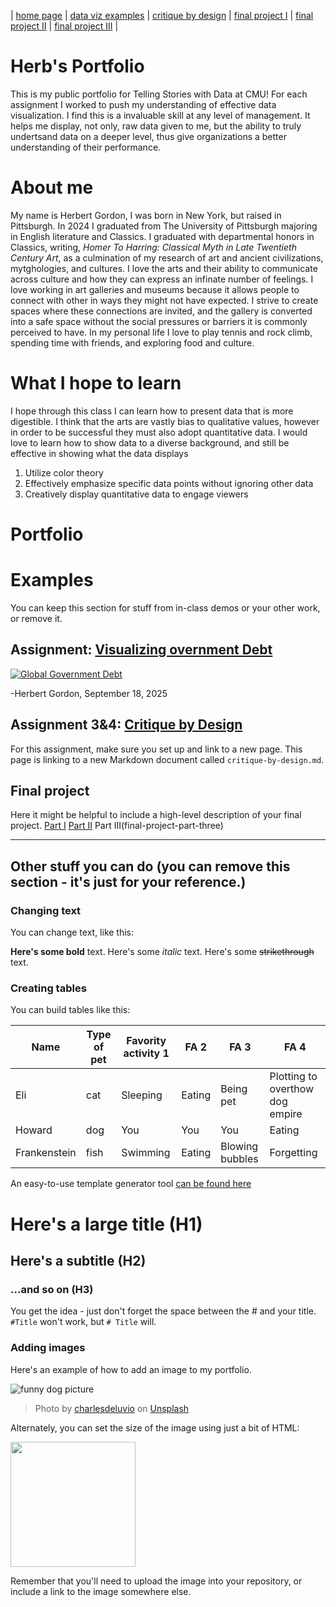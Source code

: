 | [home page](https://cmustudent.github.io/tswd-portfolio-templates/) | [data viz examples](dataviz-examples) | [critique by design](critique-by-design) | [final project I](final-project-part-one) | [final project II](final-project-part-two) | [final project III](final-project-part-three) |

# Herb's Portfolio
This is my public portfolio for Telling Stories with Data at CMU!  For each assignment I worked to push my understanding of effective data visualization. I find this is a invaluable skill at any level of management. It helps me display, not only, raw data given to me, but the ability to truly undertsand data on a deeper level, thus give organizations a better understanding of their performance. 

# About me
My name is Herbert Gordon, I was born in New York, but raised in Pittsburgh. In 2024 I graduated from The University of Pittsburgh majoring in English literature and Classics. I graduated with departmental honors in Classics, writing, _Homer To Harring: Classical Myth in Late Twentieth Century Art_, as a culmination of my research of art and ancient civilizations, mytghologies, and cultures.  I love the arts and their ability to communicate across culture and how they can express an infinate number of feelings. I love working in art galleries and museums because it allows people to connect with other in ways they might not have expected. I strive to create spaces where these connections are invited, and the gallery is converted into a safe space without the social pressures or barriers it is commonly perceived to have. In my personal life I love to play tennis and rock climb, spending time with friends, and exploring food and culture.

# What I hope to learn
I hope through this class I can learn how to present data that is more digestible. I think that the arts are vastly bias to qualitative values, however in order to be successful they must also adopt quantitative data. I would love to learn how to show data to a diverse background, and still be effective in showing what the data displays  

1. Utilize color theory 
2. Effectively emphasize specific data points without ignoring other data
3. Creatively display quantitative data to engage viewers

# Portfolio

# Examples
You can keep this section for stuff from in-class demos or your other work, or remove it. 

## Assignment: [Visualizing overnment Debt](visualizing-government-debt)
<div class='tableauPlaceholder' id='viz1757390877191' style='position: relative'><noscript><a href='#'><img alt='Global Government Debt ' src='https:&#47;&#47;public.tableau.com&#47;static&#47;images&#47;Gl&#47;GlobalGovernmentDebt&#47;HerbsFirstGraph&#47;1_rss.png' style='border: none' /></a></noscript><object class='tableauViz'  style='display:none;'><param name='host_url' value='https%3A%2F%2Fpublic.tableau.com%2F' /> <param name='embed_code_version' value='3' /> <param name='site_root' value='' /><param name='name' value='GlobalGovernmentDebt&#47;HerbsFirstGraph' /><param name='tabs' value='no' /><param name='toolbar' value='yes' /><param name='static_image' value='https:&#47;&#47;public.tableau.com&#47;static&#47;images&#47;Gl&#47;GlobalGovernmentDebt&#47;HerbsFirstGraph&#47;1.png' /> <param name='animate_transition' value='yes' /><param name='display_static_image' value='yes' /><param name='display_spinner' value='yes' /><param name='display_overlay' value='yes' /><param name='display_count' value='yes' /><param name='language' value='en-US' /><param name='filter' value='publish=yes' /></object></div>                
<script type='text/javascript'>                    
  var divElement = document.getElementById('viz1757390877191');                    
  var vizElement = divElement.getElementsByTagName('object')[0];                    
  vizElement.style.width='100%';vizElement.style.height=(divElement.offsetWidth*0.75)+'px';                    
  var scriptElement = document.createElement('script');                    
  scriptElement.src = 'https://public.tableau.com/javascripts/api/viz_v1.js';                    
  vizElement.parentNode.insertBefore(scriptElement, vizElement);


## Critique and Redesign of Forbes World’s Highest-Paid Athletes, 2023
For this assignment I took a [table](https://www.forbes.com/lists/athletes/?sh=162054105b7e) from Forbes that simply listed out the 50 highest paid athletes of 2023. I thought that for sports fans, many of which are stats obsessed, a more creative way to show this data would be better. I thought about what sports fans value and from there made decisions to group every athlete by their respective sport. However, I still wanted to create a visually apealing graph that showed the hierarchy of the earners. I found that a tree-map was a great way to categorize while also showing the highest earners in each category. In my original design I did not have any hierarchy of text within a section, and thing caused some difficulties for some of my peers when they first saw my graph. I took this into consideration when I went into my redesign. I prioritized the net anount of earnings over the name of the athletes and their rank. I think a major takeaway from this dataset is the vast amount of money that athletes are making in the twenty-first centry. Seeing a number like $100 million makes people stop and think about how much these players are making. Additionally, my classmates brought the graph's legend to my attention. At first it was displayed in alphabetical order. They said that because 'auto racing' was at the top their eyes immediately drawn to the yellow section of the graph, which with all due respect, does not make up a significant portion of the graph. I also want to note the color of each category. To the best of my ability I used colors that would reflect the sport. It is a very minute detail that makes a difference when readers see each sport. The orange of the basketball category reflects the orange basketball, the red of the boxing category draws on red boxing gloves, and a dark brown to resemble an american football.

My classmates led me to change the hierarchy of the text and add the ranking of each athlete and I was able to impliment that in my final graph. However, something I was not able to impliment was making the top earners in each category stand out. I wanted to do this by having the top earners have an 100% opacity while the others in the category would have a 85% opacity. I was disapointed I could not figure this out on my own. I even asked Gemini, Google's generative AI, for help, but after coding new calculations for Tableau, I was not able to get the visual effect I wanted. I think this was a valuble lesson. Especially in the data visual field, the data's story must remain the focal point. I was not willing to sacrifice the data's story to add a special effect to my visual design. Finally I'm proud of how I took this bleak table from the article and created my own interpretation. It shows how data visualizion can tell an entirely new story based on how it is presented. 

<div class='tableauPlaceholder' id='viz1758244716955' style='position: relative'><noscript><a href='#'><img alt='The 50 Highest Paid Athletes in 2023 ' src='https:&#47;&#47;public.tableau.com&#47;static&#47;images&#47;Th&#47;The50HighestPaidAthletesin2023&#47;Sheet1&#47;1_rss.png' style='border: none' /></a></noscript><object class='tableauViz'  style='display:none;'><param name='host_url' value='https%3A%2F%2Fpublic.tableau.com%2F' /> <param name='embed_code_version' value='3' /> <param name='site_root' value='' /><param name='name' value='The50HighestPaidAthletesin2023&#47;Sheet1' /><param name='tabs' value='no' /><param name='toolbar' value='yes' /><param name='static_image' value='https:&#47;&#47;public.tableau.com&#47;static&#47;images&#47;Th&#47;The50HighestPaidAthletesin2023&#47;Sheet1&#47;1.png' /> <param name='animate_transition' value='yes' /><param name='display_static_image' value='yes' /><param name='display_spinner' value='yes' /><param name='display_overlay' value='yes' /><param name='display_count' value='yes' /><param name='language' value='en-US' /><param name='filter' value='publish=yes' /></object></div>
<script type='text/javascript'>
var divElement = document.getElementById('viz1758244716955');                    
var vizElement = divElement.getElementsByTagName('object')[0];
vizElement.style.width='100%';vizElement.style.height=(divElement.offsetWidth*0.75)+'px';
var scriptElement = document.createElement('script');
scriptElement.src = 'https://public.tableau.com/javascripts/api/viz_v1.js';
vizElement.parentNode.insertBefore(scriptElement, vizElement);
</script>

-Herbert Gordon, September 18, 2025

## Assignment 3&4: [Critique by Design](critique-by-design)
For this assignment, make sure you set up and link to a new page.  This page is linking to a new Markdown document called `critique-by-design.md`.  

## Final project
Here it might be helpful to include a high-level description of your final project. 
[Part I](final-project-part-one)
[Part II](final-project-part-two)
Part III(final-project-part-three)

---
## Other stuff you can do (you can remove this section - it's just for your reference.)

### Changing text

You can change text, like this: 

**Here's some bold** text.  Here's some *italic* text. Here's some ~~strikethrough~~ text. 

### Creating tables

You can build tables like this: 

| Name         | Type of pet | Favority activity 1 | FA 2   | FA 3            | FA 4                                |
|--------------|-------------|---------------------|--------|-----------------|-------------------------------------|
| Eli          | cat         | Sleeping            | Eating | Being pet       | Plotting to overthow dog empire     |
| Howard       | dog         | You                 | You    | You             | Eating                              |
| Frankenstein | fish        | Swimming            | Eating | Blowing bubbles | Forgetting                          |

An easy-to-use template generator tool [can be found here](https://www.tablesgenerator.com/markdown_tables)


# Here's a large title (H1)
## Here's a subtitle (H2)
### ...and so on (H3)
You get the idea - just don't forget the space between the # and your title.  `#Title` won't work, but `# Title` will. 

### Adding images

Here's an example of how to add an image to my portfolio.  

![funny dog picture](funny-dog-unsplash.jpg)
> Photo by <a href="https://unsplash.com/pt-br/@charlesdeluvio?utm_source=unsplash&utm_medium=referral&utm_content=creditCopyText">charlesdeluvio</a> on <a href="https://unsplash.com/photos/K4mSJ7kc0As?utm_source=unsplash&utm_medium=referral&utm_content=creditCopyText">Unsplash</a>
  

Alternately, you can set the size of the image using just a bit of HTML: 

<img src="funny-dog-unsplash.jpg" width="200"/>

Remember that you'll need to upload the image into your repository, or include a link to the image somewhere else.  




